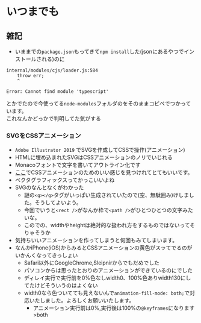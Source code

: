 # いつまでも

## 雑記
- いままでの`package.json`もってきて`npm install`した(jsonにあるやつでインストールされる)のに
```
internal/modules/cjs/loader.js:584
    throw err;
    ^

Error: Cannot find module 'typescript'
```
とかでたので今使ってる`node-modules`フォルダのをそのままコピペでつかっています。  
これなんかどっかで判明してた気がする

### SVGをCSSアニメーション
- `Adobe Illustrator 2019` でSVGを作成してCSSで操作(アニメーション)
- HTMLに埋め込まれたSVGはCSSアニメーションのノリでいじれる
- Monacoフォントで文字を書いてアウトライン化です
- [ここ](https://matthewlein.com/tools/ceaser)でCSSアニメーションのためのいい感じを見つけれてとてもいいです。
- ベクタグラフィックスってかっこいいよね
- SVGのなんとなくがわかった
    - 謎の`<g></g>`タグがいっぱい生成されていたので(空、無駄囲み)けしました。そうしてよいよう。
    - 今回でいうと`<rect />`がなんか枠で`<path />`がひとつひとつの文字みたいな。
    - このでの、widthやheightは絶対的な扱われ方をするものではないってそりゃそうか
- 気持ちいいアニメーションを作ってしまうと何回もみてしまいます。
- なんかiPhone(iOS)からみるとCSSアニメーションの黄色がスッてでるのがいかんくなってきっしょい
    - Safari以外にGoogleChrome,Sleipnirからでもだめでした
    - パソコンからは思ったとおりのアニメーションができているのにでした
    - ディレイ実行で実行前を0%色なしwidth0、100%色ありwidth130にしてたけどそういうのはよくない
    - width0なら色ついてても見えないんで`animation-fill-mode: both;`で対応いたしました。よろしくお願いいたします。
        - アニメーション実行前は0%,実行後は100%の`@keyframes`になります >both
    
